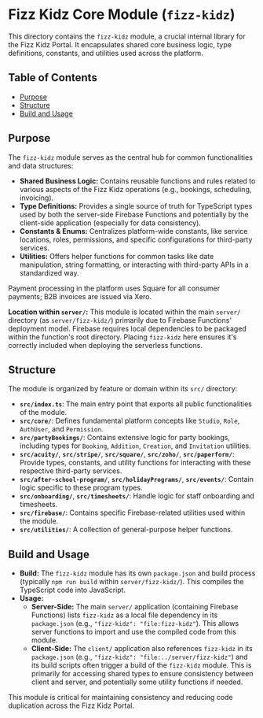 # Fizz Kidz Core Module (`fizz-kidz`)

This directory contains the `fizz-kidz` module, a crucial internal library for the Fizz Kidz Portal. It encapsulates shared core business logic, type definitions, constants, and utilities used across the platform.

## Table of Contents

-   [Purpose](#purpose)
-   [Structure](#structure)
-   [Build and Usage](#build-and-usage)

## Purpose

The `fizz-kidz` module serves as the central hub for common functionalities and data structures:

-   **Shared Business Logic:** Contains reusable functions and rules related to various aspects of the Fizz Kidz operations (e.g., bookings, scheduling, invoicing).
-   **Type Definitions:** Provides a single source of truth for TypeScript types used by both the server-side Firebase Functions and potentially by the client-side application (especially for data consistency).
-   **Constants & Enums:** Centralizes platform-wide constants, like service locations, roles, permissions, and specific configurations for third-party services.
-   **Utilities:** Offers helper functions for common tasks like date manipulation, string formatting, or interacting with third-party APIs in a standardized way.

Payment processing in the platform uses Square for all consumer payments; B2B invoices are issued via Xero.

**Location within `server/`:**
This module is located within the main `server/` directory (as `server/fizz-kidz/`) primarily due to Firebase Functions' deployment model. Firebase requires local dependencies to be packaged within the function's root directory. Placing `fizz-kidz` here ensures it's correctly included when deploying the serverless functions.

## Structure

The module is organized by feature or domain within its `src/` directory:

-   **`src/index.ts`**: The main entry point that exports all public functionalities of the module.
-   **`src/core/`**: Defines fundamental platform concepts like `Studio`, `Role`, `AuthUser`, and `Permission`.
-   **`src/partyBookings/`**: Contains extensive logic for party bookings, including types for `Booking`, `Addition`, `Creation`, and `Invitation` utilities.
-   **`src/acuity/`**, **`src/stripe/`**, **`src/square/`**, **`src/zoho/`**, **`src/paperform/`**: Provide types, constants, and utility functions for interacting with these respective third-party services.
-   **`src/after-school-program/`**, **`src/holidayPrograms/`**, **`src/events/`**: Contain logic specific to these program types.
-   **`src/onboarding/`**, **`src/timesheets/`**: Handle logic for staff onboarding and timesheets.
-   **`src/firebase/`**: Contains specific Firebase-related utilities used within the module.
-   **`src/utilities/`**: A collection of general-purpose helper functions.

## Build and Usage

-   **Build:** The `fizz-kidz` module has its own `package.json` and build process (typically `npm run build` within `server/fizz-kidz/`). This compiles the TypeScript code into JavaScript.
-   **Usage:**
    -   **Server-Side:** The main `server/` application (containing Firebase Functions) lists `fizz-kidz` as a local file dependency in its `package.json` (e.g., `"fizz-kidz": "file:fizz-kidz"`). This allows server functions to import and use the compiled code from this module.
    -   **Client-Side:** The `client/` application also references `fizz-kidz` in its `package.json` (e.g., `"fizz-kidz": "file:../server/fizz-kidz"`) and its build scripts often trigger a build of the `fizz-kidz` module. This is primarily for accessing shared types to ensure consistency between client and server, and potentially some utility functions if needed.

This module is critical for maintaining consistency and reducing code duplication across the Fizz Kidz Portal.
